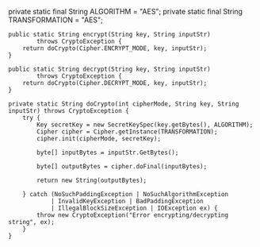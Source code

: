 
private static final String ALGORITHM = "AES";
private static final String TRANSFORMATION = "AES";
 
    public static String encrypt(String key, String inputStr)
            throws CryptoException {
        return doCrypto(Cipher.ENCRYPT_MODE, key, inputStr);
    }
 
    public static String decrypt(String key, String inputStr)
            throws CryptoException {
        return doCrypto(Cipher.DECRYPT_MODE, key, inputStr);
    }
 
    private static String doCrypto(int cipherMode, String key, String inputStr) throws CryptoException {
        try {
            Key secretKey = new SecretKeySpec(key.getBytes(), ALGORITHM);
            Cipher cipher = Cipher.getInstance(TRANSFORMATION);
            cipher.init(cipherMode, secretKey);
            
            byte[] inputBytes = inputStr.GetBytes();
             
            byte[] outputBytes = cipher.doFinal(inputBytes);
             
            return new String(outputBytes);
             
        } catch (NoSuchPaddingException | NoSuchAlgorithmException
                | InvalidKeyException | BadPaddingException
                | IllegalBlockSizeException | IOException ex) {
            throw new CryptoException("Error encrypting/decrypting string", ex);
        }
    }
